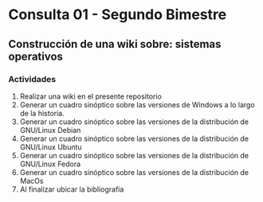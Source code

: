 # Consulta 01 - Segundo Bimestre

## Construcción de una wiki sobre: sistemas operativos

### Actividades

1.	Realizar una wiki en el presente repositorio
2.	Generar un cuadro sinóptico sobre las versiones de Windows a lo largo de la historia.
3.	Generar un cuadro sinóptico sobre las versiones de la distribución de GNU/Linux Debian
4.	Generar un cuadro sinóptico sobre las versiones de la distribución de GNU/Linux Ubuntu
5.	Generar un cuadro sinóptico sobre las versiones de la distribución de GNU/Linux Fedora
6. 	Generar un cuadro sinóptico sobre las versiones de la distribución de MacOs
7. 	Al finalizar ubicar la bibliografía